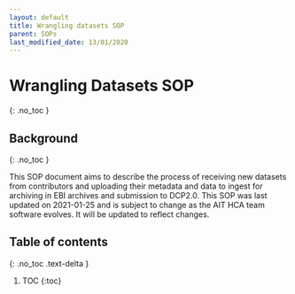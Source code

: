 ```yaml
---
layout: default
title: Wrangling datasets SOP
parent: SOPs
last_modified_date: 13/01/2020
---
```

<script src="https://kit.fontawesome.com/fc66878563.js" crossorigin="anonymous"></script>
# Wrangling Datasets SOP
{: .no_toc }

## Background
{: .no_toc }

This SOP document aims to describe the process of receiving new datasets from contributors and uploading their metadata and data to ingest for archiving in EBI archives and submission to DCP2.0. This SOP was last updated on 2021-01-25 and is subject to change as the AIT HCA team software evolves. It will be updated to reflect changes.

## Table of contents
{: .no_toc .text-delta }

1. TOC
{:toc}
